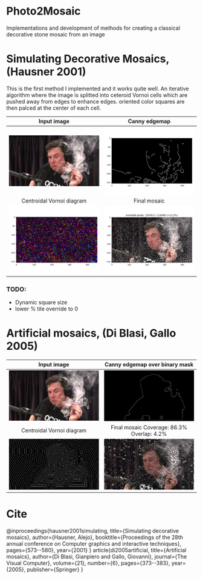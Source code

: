 # Photo2Mosaic
Implementations and development of methods for creating a classical decorative stone mosaic from an image

# Simulating Decorative Mosaics, (Hausner 2001)
This is the first method I implemented and it works quite well.
An iterative algorithm where the image is splitted into ceteroid Vornoi cells which are pushed away from edges to 
enhance edges. oriented color squares are then palced at the center of each cell.

Input image             |  Canny edgemap
:----------------------:|:----------------:
<img src="images/Elon.jpg" width="300"/> | <img src="readme_images/Hausner2001/EdgeMap.png" width="300"/> 
Centroidal Vornoi diagram  |  Final mosaic
<img src="readme_images/Hausner2001/Vornoi_diagram_19.png" width="300"/> | <img src="readme_images/Hausner2001/Mosaic_19.png" width="300"/> 


### TODO:
- Dynamic square size
- lower % tile override to 0

# Artificial mosaics, (Di Blasi, Gallo 2005)
Input image             |  Canny edgemap over binary mask
:----------------------:|:----------------:
<img src="images/Elon.jpg" width="300"/> | <img src="readme_images/Diblasi2005/EdgeMap.png" width="300"/> 
Centroidal Vornoi diagram  |  Final mosaic Coverage: 86.3% Overlap: 4.2%
<img src="readme_images/Diblasi2005/Level_matrix.png" width="300"/> | <img src="readme_images/Diblasi2005/FinalMosaic.png" width="300"/> 



# Cite
@inproceedings{hausner2001simulating,
  title={Simulating decorative mosaics},
  author={Hausner, Alejo},
  booktitle={Proceedings of the 28th annual conference on Computer graphics and interactive techniques},
  pages={573--580},
  year={2001}
}
article{di2005artificial,
  title={Artificial mosaics},
  author={Di Blasi, Gianpiero and Gallo, Giovanni},
  journal={The Visual Computer},
  volume={21},
  number={6},
  pages={373--383},
  year={2005},
  publisher={Springer}
}
